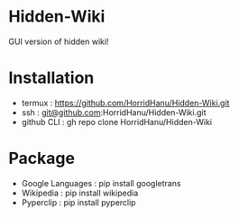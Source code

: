 # Hidden-Wiki
GUI version of hidden wiki!

# Installation
* termux : https://github.com/HorridHanu/Hidden-Wiki.git
* ssh : git@github.com:HorridHanu/Hidden-Wiki.git
* github CLI : gh repo clone HorridHanu/Hidden-Wiki

# Package
* Google Languages : pip install googletrans
* Wikipedia : pip install wikipedia
* Pyperclip : pip install pyperclip
